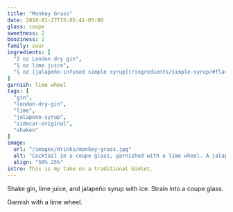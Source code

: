 ```yaml
---
title: "Monkey Grass"
date: 2018-01-27T15:05:41-05:00
glass: coupe
sweetness: 2
booziness: 2
family: sour
ingredients: [
  "2 oz London dry gin",
  "¾ oz lime juice",
  "¾ oz [jalapeño-infused simple syrup](/ingredients/simple-syrup/#flavor-infusion)"
]
garnish: lime wheel
tags: [
  "gin",
  "london-dry-gin",
  "lime",
  "jalapeno-syrup",
  "sidecar-original",
  "shaken"
]
image:
  url: "/images/drinks/monkey-grass.jpg"
  alt: "Cocktail in a coupe glass, garnished with a lime wheel. A jalapeño is on the table in front of it."
  align: "50% 25%"
intro: This is my take on a traditional Gimlet.
---
```

Shake gin, lime juice, and jalapeño syrup with ice. Strain into a coupe glass.

Garnish with a lime wheel.
